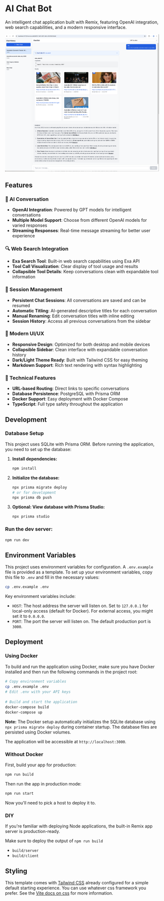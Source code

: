 # AI Chat Bot

An intelligent chat application built with Remix, featuring OpenAI integration, web search capabilities, and a modern responsive interface.

![Chat Bot Screenshot](screenshot.png)

## Features

### 🤖 AI Conversation
- **OpenAI Integration**: Powered by GPT models for intelligent conversations
- **Multiple Model Support**: Choose from different OpenAI models for varied responses
- **Streaming Responses**: Real-time message streaming for better user experience

### 🔍 Web Search Integration
- **Exa Search Tool**: Built-in web search capabilities using Exa API
- **Tool Call Visualization**: Clear display of tool usage and results
- **Collapsible Tool Details**: Keep conversations clean with expandable tool information

### 💬 Session Management
- **Persistent Chat Sessions**: All conversations are saved and can be resumed
- **Automatic Titling**: AI-generated descriptive titles for each conversation
- **Manual Renaming**: Edit conversation titles with inline editing
- **Session History**: Access all previous conversations from the sidebar

### 🎨 Modern UI/UX
- **Responsive Design**: Optimized for both desktop and mobile devices
- **Collapsible Sidebar**: Clean interface with expandable conversation history
- **Dark/Light Theme Ready**: Built with Tailwind CSS for easy theming
- **Markdown Support**: Rich text rendering with syntax highlighting

### 🔧 Technical Features
- **URL-based Routing**: Direct links to specific conversations
- **Database Persistence**: PostgreSQL with Prisma ORM
- **Docker Support**: Easy deployment with Docker Compose
- **TypeScript**: Full type safety throughout the application


## Development

### Database Setup

This project uses SQLite with Prisma ORM. Before running the application, you need to set up the database:

1. **Install dependencies:**
   ```sh
   npm install
   ```

2. **Initialize the database:**
   ```sh
   npx prisma migrate deploy
   # or for development
   npx prisma db push
   ```

3. **Optional: View database with Prisma Studio:**
   ```sh
   npx prisma studio
   ```

### Run the dev server:

```sh
npm run dev
```

## Environment Variables

This project uses environment variables for configuration. A `.env.example` file is provided as a template. To set up your environment variables, copy this file to `.env` and fill in the necessary values:

```sh
cp .env.example .env
```

Key environment variables include:

*   `HOST`: The host address the server will listen on. Set to `127.0.0.1` for local-only access (default for Docker). For external access, you might set it to `0.0.0.0`.
*   `PORT`: The port the server will listen on. The default production port is `3000`.

## Deployment

### Using Docker

To build and run the application using Docker, make sure you have Docker installed and then run the following commands in the project root:

```sh
# Copy environment variables
cp .env.example .env
# Edit .env with your API keys

# Build and start the application
docker-compose build
docker-compose up
```

**Note:** The Docker setup automatically initializes the SQLite database using `npx prisma migrate deploy` during container startup. The database files are persisted using Docker volumes.

The application will be accessible at `http://localhost:3000`.

### Without Docker

First, build your app for production:

```sh
npm run build
```

Then run the app in production mode:

```sh
npm run start
```

Now you'll need to pick a host to deploy it to.

### DIY

If you're familiar with deploying Node applications, the built-in Remix app server is production-ready.

Make sure to deploy the output of `npm run build`

- `build/server`
- `build/client`

## Styling

This template comes with [Tailwind CSS](https://tailwindcss.com/) already configured for a simple default starting experience. You can use whatever css framework you prefer. See the [Vite docs on css](https://vitejs.dev/guide/features.html#css) for more information.
